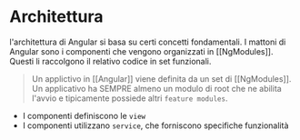 # Architettura

l'architettura di Angular si basa su certi concetti fondamentali. I mattoni di Angular sono i componenti che vengono organizzati in [[NgModules]].
Questi li raccolgono il relativo codice in set funzionali.

>Un applictivo in [[Angular]] viene definita da un set di [[NgModules]]. Un applicativo ha SEMPRE almeno un modulo di root che ne abilita l'avvio e tipicamente possiede altri `feature modules`.

- I componenti definiscono le `view`
- I componenti utilizzano `service`, che forniscono specifiche funzionalità